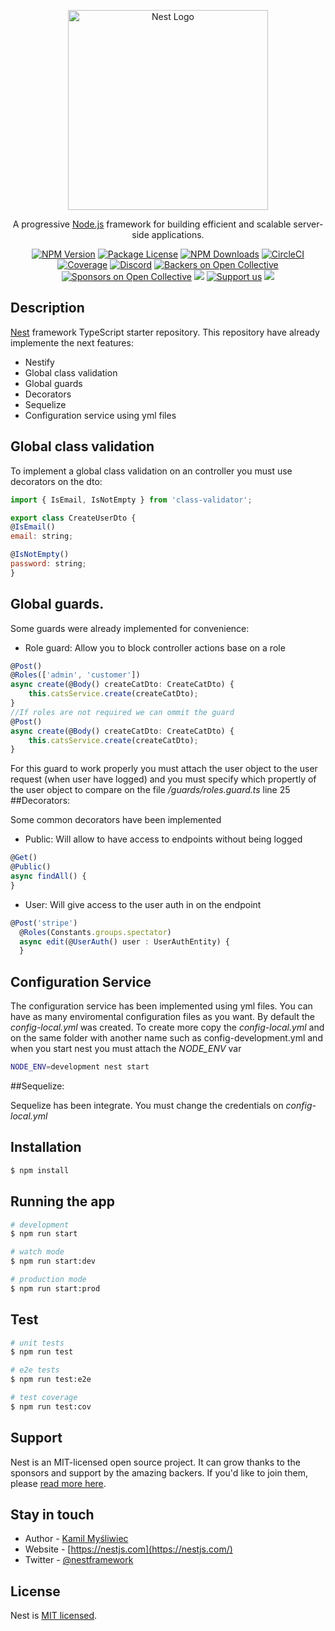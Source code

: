 <p align="center">
  <a href="http://nestjs.com/" target="blank"><img src="https://nestjs.com/img/logo_text.svg" width="320" alt="Nest Logo" /></a>
</p>

[circleci-image]: https://img.shields.io/circleci/build/github/nestjs/nest/master?token=abc123def456
[circleci-url]: https://circleci.com/gh/nestjs/nest

  <p align="center">A progressive <a href="http://nodejs.org" target="_blank">Node.js</a> framework for building efficient and scalable server-side applications.</p>
    <p align="center">
<a href="https://www.npmjs.com/~nestjscore" target="_blank"><img src="https://img.shields.io/npm/v/@nestjs/core.svg" alt="NPM Version" /></a>
<a href="https://www.npmjs.com/~nestjscore" target="_blank"><img src="https://img.shields.io/npm/l/@nestjs/core.svg" alt="Package License" /></a>
<a href="https://www.npmjs.com/~nestjscore" target="_blank"><img src="https://img.shields.io/npm/dm/@nestjs/common.svg" alt="NPM Downloads" /></a>
<a href="https://circleci.com/gh/nestjs/nest" target="_blank"><img src="https://img.shields.io/circleci/build/github/nestjs/nest/master" alt="CircleCI" /></a>
<a href="https://coveralls.io/github/nestjs/nest?branch=master" target="_blank"><img src="https://coveralls.io/repos/github/nestjs/nest/badge.svg?branch=master#9" alt="Coverage" /></a>
<a href="https://discord.gg/G7Qnnhy" target="_blank"><img src="https://img.shields.io/badge/discord-online-brightgreen.svg" alt="Discord"/></a>
<a href="https://opencollective.com/nest#backer" target="_blank"><img src="https://opencollective.com/nest/backers/badge.svg" alt="Backers on Open Collective" /></a>
<a href="https://opencollective.com/nest#sponsor" target="_blank"><img src="https://opencollective.com/nest/sponsors/badge.svg" alt="Sponsors on Open Collective" /></a>
  <a href="https://paypal.me/kamilmysliwiec" target="_blank"><img src="https://img.shields.io/badge/Donate-PayPal-ff3f59.svg"/></a>
    <a href="https://opencollective.com/nest#sponsor"  target="_blank"><img src="https://img.shields.io/badge/Support%20us-Open%20Collective-41B883.svg" alt="Support us"></a>
  <a href="https://twitter.com/nestframework" target="_blank"><img src="https://img.shields.io/twitter/follow/nestframework.svg?style=social&label=Follow"></a>
</p>
  <!--[![Backers on Open Collective](https://opencollective.com/nest/backers/badge.svg)](https://opencollective.com/nest#backer)
  [![Sponsors on Open Collective](https://opencollective.com/nest/sponsors/badge.svg)](https://opencollective.com/nest#sponsor)-->

## Description

[Nest](https://github.com/nestjs/nest) framework TypeScript starter repository.
This repository have already implemente the next features:
- Nestify
- Global class validation
- Global guards
- Decorators
- Sequelize
- Configuration service using yml files


## Global class validation

To implement a global class validation on an controller you must use decorators on the dto:
```javascript
import { IsEmail, IsNotEmpty } from 'class-validator';

export class CreateUserDto {
@IsEmail()
email: string;

@IsNotEmpty()
password: string;
}
```

## Global guards.

Some guards were already implemented for convenience:

- Role guard: Allow you to block controller actions base on a role
```javascript
@Post()
@Roles(['admin', 'customer'])
async create(@Body() createCatDto: CreateCatDto) {
    this.catsService.create(createCatDto);
}
//If roles are not required we can ommit the guard
@Post()
async create(@Body() createCatDto: CreateCatDto) {
    this.catsService.create(createCatDto);
}
```
For this guard to work properly you must attach the user object to the user request (when user have logged) and
you must specify which propertly of the user object to compare on the file */guards/roles.guard.ts* line 25
##Decorators:

Some common decorators have been implemented

- Public: Will allow to have access to endpoints without being logged
```javascript
@Get()
@Public()
async findAll() {
}
```
- User: Will give access to the user auth in on the endpoint
```javascript
@Post('stripe')
  @Roles(Constants.groups.spectator)
  async edit(@UserAuth() user : UserAuthEntity) {
  }
```

## Configuration Service

The configuration service has been implemented using yml files. You can have as many enviromental
configuration files as you want. By default the *config-local.yml* was created.
To create more copy the *config-local.yml* and on the same folder with another name such as
config-development.yml and when you start nest you must attach the *NODE_ENV* var
```bash
NODE_ENV=development nest start
```

##Sequelize:

Sequelize has been integrate. You must change the credentials on *config-local.yml*

## Installation

```bash
$ npm install
```

## Running the app

```bash
# development
$ npm run start

# watch mode
$ npm run start:dev

# production mode
$ npm run start:prod
```

## Test

```bash
# unit tests
$ npm run test

# e2e tests
$ npm run test:e2e

# test coverage
$ npm run test:cov
```

## Support

Nest is an MIT-licensed open source project. It can grow thanks to the sponsors and support by the amazing backers. If you'd like to join them, please [read more here](https://docs.nestjs.com/support).

## Stay in touch

- Author - [Kamil Myśliwiec](https://kamilmysliwiec.com)
- Website - [https://nestjs.com](https://nestjs.com/)
- Twitter - [@nestframework](https://twitter.com/nestframework)

## License

Nest is [MIT licensed](LICENSE).
